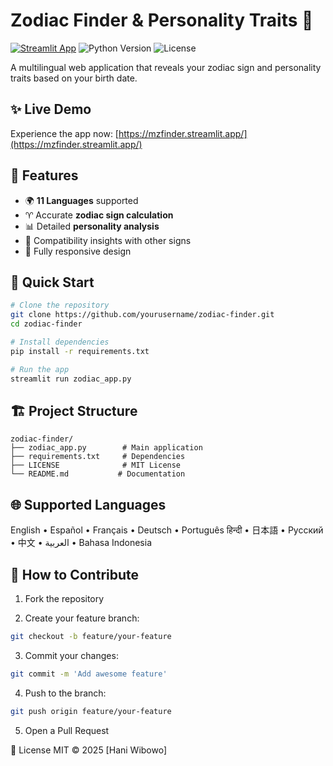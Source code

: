 # Zodiac Finder & Personality Traits 🔮

[![Streamlit App](https://static.streamlit.io/badges/streamlit_badge_black_white.svg)](https://mzfinder.streamlit.app/)
![Python Version](https://img.shields.io/badge/python-3.7+-blue.svg)
![License](https://img.shields.io/badge/license-MIT-green.svg)

A multilingual web application that reveals your zodiac sign and personality traits based on your birth date.

## ✨ Live Demo
Experience the app now: [https://mzfinder.streamlit.app/](https://mzfinder.streamlit.app/)

## 🌟 Features
- 🌍 **11 Languages** supported
- ♈ Accurate **zodiac sign calculation**
- 📊 Detailed **personality analysis**
- 💞 Compatibility insights with other signs
- 📱 Fully responsive design

## 🚀 Quick Start
```bash
# Clone the repository
git clone https://github.com/yourusername/zodiac-finder.git
cd zodiac-finder

# Install dependencies
pip install -r requirements.txt

# Run the app
streamlit run zodiac_app.py
```

## 🏗️ Project Structure
```text
zodiac-finder/
├── zodiac_app.py        # Main application
├── requirements.txt     # Dependencies
├── LICENSE              # MIT License
└── README.md           # Documentation
```

## 🌐 Supported Languages
English • Español • Français • Deutsch • Português
हिन्दी • 日本語 • Русский • 中文 • العربية • Bahasa Indonesia

## 🤝 How to Contribute
1. Fork the repository

2. Create your feature branch:
```bash
git checkout -b feature/your-feature
```

3. Commit your changes:
```bash
git commit -m 'Add awesome feature'
```

4. Push to the branch:
```bash
git push origin feature/your-feature
```

5. Open a Pull Request

📜 License
MIT © 2025 [Hani Wibowo]
